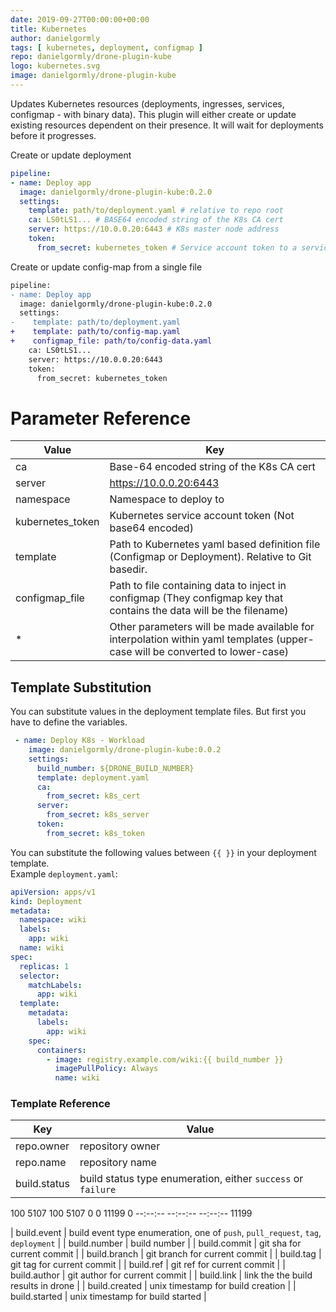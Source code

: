 ```yaml
---
date: 2019-09-27T00:00:00+00:00
title: Kubernetes
author: danielgormly
tags: [ kubernetes, deployment, configmap ]
repo: danielgormly/drone-plugin-kube
logo: kubernetes.svg
image: danielgormly/drone-plugin-kube
---
```


Updates Kubernetes resources (deployments, ingresses, services, configmap - with binary data). This plugin will either create or update existing resources dependent on their presence. It will wait for deployments before it progresses.

Create or update deployment

```yaml
pipeline:
- name: Deploy app
  image: danielgormly/drone-plugin-kube:0.2.0
  settings:
    template: path/to/deployment.yaml # relative to repo root
    ca: LS0tLS1... # BASE64 encoded string of the K8s CA cert
    server: https://10.0.0.20:6443 # K8s master node address
    token:
      from_secret: kubernetes_token # Service account token to a service account that can manage deployments
```

Create or update config-map from a single file

```diff
pipeline:
- name: Deploy app
  image: danielgormly/drone-plugin-kube:0.2.0
  settings:
-    template: path/to/deployment.yaml
+    template: path/to/config-map.yaml
+    configmap_file: path/to/config-data.yaml
    ca: LS0tLS1...
    server: https://10.0.0.20:6443
    token:
      from_secret: kubernetes_token
```

# Parameter Reference

| Value            | Key                                                                                                                          |
|------------------|------------------------------------------------------------------------------------------------------------------------------|
| ca               | Base-64 encoded string of the K8s CA cert                                                                                    |
| server           | https://10.0.0.20:6443                                                                                                       |
| namespace        | Namespace to deploy to                                                                                                       |
| kubernetes_token | Kubernetes service account token (Not base64 encoded)                                                                        |
| template         | Path to Kubernetes yaml based definition file (Configmap or Deployment). Relative to Git basedir.                            |
| configmap_file   | Path to file containing data to inject in configmap (They configmap key that contains the data will be the filename)         |
| *                | Other parameters will be made available for interpolation within yaml templates (upper-case will be converted to lower-case) |

## Template Substitution

You can substitute values in the deployment template files. But first you have to define the variables.

```yaml {4-5}
 - name: Deploy K8s - Workload
    image: danielgormly/drone-plugin-kube:0.0.2
    settings:
      build_number: ${DRONE_BUILD_NUMBER}
      template: deployment.yaml
      ca:
        from_secret: k8s_cert
      server:
        from_secret: k8s_server
      token:
        from_secret: k8s_token
```

You can substitute the following values between ```{{ }}``` in your deployment template.  
Example `deployment.yaml`:

```yaml
apiVersion: apps/v1
kind: Deployment
metadata:
  namespace: wiki
  labels:
    app: wiki
  name: wiki
spec:
  replicas: 1
  selector:
    matchLabels:
      app: wiki
  template:
    metadata:
      labels:
        app: wiki
    spec:
      containers:
        - image: registry.example.com/wiki:{{ build_number }}
          imagePullPolicy: Always
          name: wiki
```

### Template Reference

| Key           | Value                                                                            |
|---------------|----------------------------------------------------------------------------------|
| repo.owner    | repository owner                                                                 |
| repo.name     | repository name                                                                  |
| build.status  | build status type enumeration, either `success` or `failure`                     |100  5107  100  5107    0     0  11199      0 --:--:-- --:--:-- --:--:-- 11199

| build.event   | build event type enumeration, one of `push`, `pull_request`, `tag`, `deployment` |
| build.number  | build number                                                                     |
| build.commit  | git sha for current commit                                                       |
| build.branch  | git branch for current commit                                                    |
| build.tag     | git tag for current commit                                                       |
| build.ref     | git ref for current commit                                                       |
| build.author  | git author for current commit                                                    |
| build.link    | link the the build results in drone                                              |
| build.created | unix timestamp for build creation                                                |
| build.started | unix timestamp for build started                                                 |

